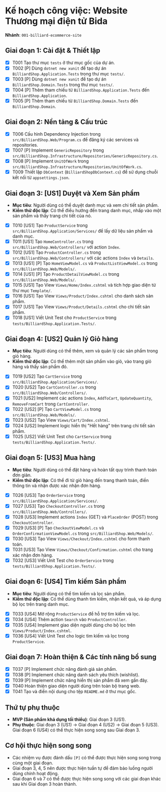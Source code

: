 # Kế hoạch công việc: Website Thương mại điện tử Bida

**Nhánh**: `001-billiard-ecommerce-site`

## Giai đoạn 1: Cài đặt & Thiết lập

- [X] T001 Tạo thư mục `tests` ở thư mục gốc của dự án.
- [X] T002 [P] Dùng `dotnet new xunit` để tạo dự án `BilliardShop.Application.Tests` trong thư mục `tests/`.
- [X] T003 [P] Dùng `dotnet new xunit` để tạo dự án `BilliardShop.Domain.Tests` trong thư mục `tests/`.
- [X] T004 [P] Thêm tham chiếu từ `BilliardShop.Application.Tests` đến `BilliardShop.Application`.
- [X] T005 [P] Thêm tham chiếu từ `BilliardShop.Domain.Tests` đến `BilliardShop.Domain`.

## Giai đoạn 2: Nền tảng & Cấu trúc

- [X] T006 Cấu hình Dependency Injection trong `src/BilliardShop.Web/Program.cs` để đăng ký các services và repositories.
- [X] T007 [P] Implement `GenericRepository` trong `src/BilliardShop.Infrastructure/Repositories/GenericRepository.cs`.
- [X] T008 [P] Implement `UnitOfWork` trong `src/BilliardShop.Infrastructure/Repositories/UnitOfWork.cs`.
- [X] T009 Thiết lập `DbContext` (`BilliardShopDbContext.cs`) để sử dụng chuỗi kết nối từ `appsettings.json`.

## Giai đoạn 3: [US1] Duyệt và Xem Sản phẩm

- **Mục tiêu**: Người dùng có thể duyệt danh mục và xem chi tiết sản phẩm.
- **Kiểm thử độc lập**: Có thể điều hướng đến trang danh mục, nhấp vào một sản phẩm và thấy trang chi tiết của nó.

- [X] T010 [US1] Tạo `ProductService` trong `src/BilliardShop.Application/Services/` để lấy dữ liệu sản phẩm và danh mục.
- [X] T011 [US1] Tạo `HomeController.cs` trong `src/BilliardShop.Web/Controllers/` với action `Index`.
- [X] T012 [US1] Tạo `ProductController.cs` trong `src/BilliardShop.Web/Controllers/` với các actions `Index` và `Details`.
- [X] T013 [US1] [P] Tạo `HomeViewModel.cs` và `ProductListViewModel.cs` trong `src/BilliardShop.Web/Models/`.
- [X] T014 [US1] [P] Tạo `ProductDetailViewModel.cs` trong `src/BilliardShop.Web/Models/`.
- [X] T015 [US1] Tạo View `Views/Home/Index.cshtml` và tích hợp giao diện từ thư mục `Template/`.
- [X] T016 [US1] Tạo View `Views/Product/Index.cshtml` cho danh sách sản phẩm.
- [X] T017 [US1] Tạo View `Views/Product/Details.cshtml` cho chi tiết sản phẩm.
- [X] T018 [US1] Viết Unit Test cho `ProductService` trong `tests/BilliardShop.Application.Tests/`.

## Giai đoạn 4: [US2] Quản lý Giỏ hàng

- **Mục tiêu**: Người dùng có thể thêm, xem và quản lý các sản phẩm trong giỏ hàng.
- **Kiểm thử độc lập**: Có thể thêm một sản phẩm vào giỏ, vào trang giỏ hàng và thấy sản phẩm đó.

- [X] T019 [US2] Tạo `CartService` trong `src/BilliardShop.Application/Services/`.
- [X] T020 [US2] Tạo `CartController.cs` trong `src/BilliardShop.Web/Controllers/`.
- [X] T021 [US2] Implement các actions `Index`, `AddToCart`, `UpdateQuantity`, `RemoveFromCart` trong `CartController`.
- [X] T022 [US2] [P] Tạo `CartViewModel.cs` trong `src/BilliardShop.Web/Models/`.
- [X] T023 [US2] Tạo View `Views/Cart/Index.cshtml`.
- [X] T024 [US2] Implement logic hiển thị "Hết hàng" trên trang chi tiết sản phẩm.
- [X] T025 [US2] Viết Unit Test cho `CartService` trong `tests/BilliardShop.Application.Tests/`.

## Giai đoạn 5: [US3] Mua hàng

- **Mục tiêu**: Người dùng có thể đặt hàng và hoàn tất quy trình thanh toán đơn giản.
- **Kiểm thử độc lập**: Có thể đi từ giỏ hàng đến trang thanh toán, điền thông tin và nhận được xác nhận đơn hàng.

- [X] T026 [US3] Tạo `OrderService` trong `src/BilliardShop.Application/Services/`.
- [X] T027 [US3] Tạo `CheckoutController.cs` trong `src/BilliardShop.Web/Controllers/`.
- [X] T028 [US3] Implement actions `Index` (GET) và `PlaceOrder` (POST) trong `CheckoutController`.
- [X] T029 [US3] [P] Tạo `CheckoutViewModel.cs` và `OrderConfirmationViewModel.cs` trong `src/BilliardShop.Web/Models/`.
- [X] T030 [US3] Tạo View `Views/Checkout/Index.cshtml` cho form thanh toán.
- [X] T031 [US3] Tạo View `Views/Checkout/Confirmation.cshtml` cho trang xác nhận đơn hàng.
- [X] T032 [US3] Viết Unit Test cho `OrderService` trong `tests/BilliardShop.Application.Tests/`.

## Giai đoạn 6: [US4] Tìm kiếm Sản phẩm

- **Mục tiêu**: Người dùng có thể tìm kiếm và lọc sản phẩm.
- **Kiểm thử độc lập**: Có thể dùng thanh tìm kiếm, nhận kết quả, và áp dụng bộ lọc trên trang danh mục.

- [X] T033 [US4] Mở rộng `ProductService` để hỗ trợ tìm kiếm và lọc.
- [X] T034 [US4] Thêm action `Search` vào `ProductController`.
- [X] T035 [US4] Implement giao diện người dùng cho bộ lọc trên `Views/Product/Index.cshtml`.
- [X] T036 [US4] Viết Unit Test cho logic tìm kiếm và lọc trong `ProductService`.

## Giai đoạn 7: Hoàn thiện & Các tính năng bổ sung

- [X] T037 [P] Implement chức năng đánh giá sản phẩm.
- [X] T038 [P] Implement chức năng danh sách yêu thích (wishlist).
- [X] T039 [P] Implement chức năng hiển thị sản phẩm đã xem gần đây.
- [X] T040 Hoàn thiện giao diện người dùng trên toàn bộ trang web.
- [X] T041 Tạo và điền nội dung cho tệp `README.md` ở thư mục gốc.

## Thứ tự phụ thuộc

- **MVP (Sản phẩm khả dụng tối thiểu)**: Giai đoạn 3 (US1).
- **Phụ thuộc**: Giai đoạn 3 (US1) → Giai đoạn 4 (US2) → Giai đoạn 5 (US3). Giai đoạn 6 (US4) có thể thực hiện song song sau Giai đoạn 3.

## Cơ hội thực hiện song song

- Các nhiệm vụ được đánh dấu `[P]` có thể được thực hiện song song trong cùng một giai đoạn.
- Giai đoạn 3, 4, 5 nên được thực hiện tuần tự để đảm bảo luồng người dùng chính hoạt động.
- Giai đoạn 6 và 7 có thể được thực hiện song song với các giai đoạn khác sau khi Giai đoạn 3 hoàn thành.
